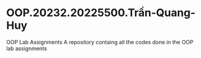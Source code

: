 # OOP.20232.20225500.Trần-Quang-Huy
OOP Lab Assignments
A repository containg all the codes done in the OOP lab assignments
